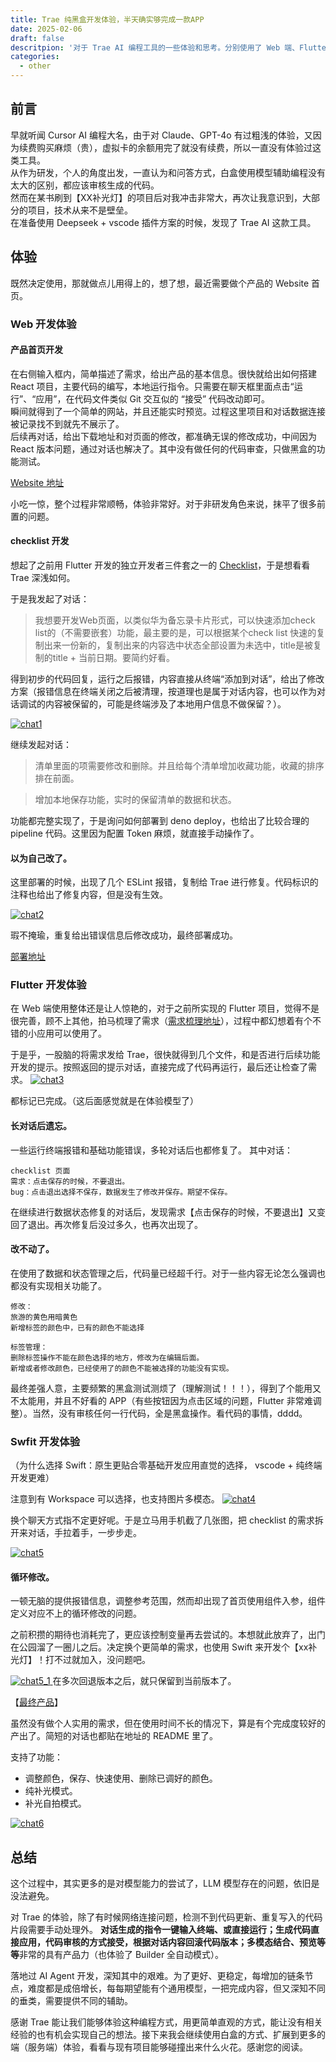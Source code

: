 ```yaml
---
title: Trae 纯黑盒开发体验，半天确实够完成一款APP
date: 2025-02-06
draft: false
descritpion: '对于 Trae AI 编程工具的一些体验和思考。分别使用了 Web 端、Flutter 跨平台端、Swift 原生端的语言，以黑盒的方式来开发项目，对 Trae 工具的使用和模型遇到的问题做简单的总结。'
categories:
  - other
---
```


## 前言
早就听闻 Cursor AI 编程大名，由于对 Claude、GPT-4o 有过粗浅的体验，又因为续费购买麻烦（贵），虚拟卡的余额用完了就没有续费，所以一直没有体验过这类工具。    
从作为研发，个人的角度出发，一直认为和问答方式，白盒使用模型辅助编程没有太大的区别，都应该审核生成的代码。   
然而在某书刷到【XX补光灯】的项目后对我冲击非常大，再次让我意识到，大部分的项目，技术从来不是壁垒。   
在准备使用 Deepseek + vscode 插件方案的时候，发现了 Trae AI 这款工具。

## 体验
既然决定使用，那就做点儿用得上的，想了想，最近需要做个产品的 Website 首页。
### Web 开发体验
#### 产品首页开发
在右侧输入框内，简单描述了需求，给出产品的基本信息。很快就给出如何搭建 React 项目，主要代码的编写，本地运行指令。只需要在聊天框里面点击“运行”、“应用”，在代码文件类似 Git 交互似的 “接受” 代码改动即可。    
瞬间就得到了一个简单的网站，并且还能实时预览。过程这里项目和对话数据连接被记录找不到就先不展示了。    
后续再对话，给出下载地址和对页面的修改，都准确无误的修改成功，中间因为 React 版本问题，通过对话也解决了。其中没有做任何的代码审查，只做黑盒的功能测试。   

[Website 地址](https://p-pass-file-website.deno.dev/)

小吃一惊，整个过程非常顺畅，体验非常好。对于非研发角色来说，抹平了很多前置的问题。

#### checklist 开发
想起了之前用 Flutter 开发的独立开发者三件套之一的 [Checklist](https://github.com/hawkeye-xb/checklist)，于是想看看 Trae 深浅如何。

于是我发起了对话：
> 我想要开发Web页面，以类似华为备忘录卡片形式，可以快速添加check list的（不需要嵌套）功能，最主要的是，可以根据某个check list 快速的复制出来一份新的，复制出来的内容选中状态全部设置为未选中，title是被复制的title + 当前日期。要简约好看。

得到初步的代码回复，运行之后报错，内容直接从终端“添加到对话”，给出了修改方案（报错信息在终端关闭之后被清理，按道理也是属于对话内容，也可以作为对话调试的内容被保留的，可能是终端涉及了本地用户信息不做保留？）。

<a href="/images/other/trae/chat1.png" data-lightbox="chat1" data-title="chat1">
  <img src="/images/other/trae/chat1.png" alt="chat1">
</a>

继续发起对话：
> 清单里面的项需要修改和删除。并且给每个清单增加收藏功能，收藏的排序排在前面。

> 增加本地保存功能，实时的保留清单的数据和状态。

功能都完整实现了，于是询问如何部署到 deno deploy，也给出了比较合理的 pipeline 代码。这里因为配置 Token 麻烦，就直接手动操作了。

#### 以为自己改了。
这里部署的时候，出现了几个 ESLint 报错，复制给 Trae 进行修复。代码标识的注释也给出了修复内容，但是没有生效。

<a href="/images/other/trae/chat2.png" data-lightbox="chat2" data-title="chat2">
  <img src="/images/other/trae/chat2.png" alt="chat2">
</a>

瑕不掩瑜，重复给出错误信息后修改成功，最终部署成功。    

[部署地址](https://copy-checklist-hxb.deno.dev/)

### Flutter 开发体验
在 Web 端使用整体还是让人惊艳的，对于之前所实现的 Flutter 项目，觉得不是很完善，顾不上其他，拍马梳理了需求（[需求梳理地址](https://kr1wuqvrba.feishu.cn/docx/LL7UdCTeqowW6Lx6Y6nctkVnnyk?from=from_copylink)），过程中都幻想着有个不错的小应用可以使用了。

于是乎，一股脑的将需求发给 Trae，很快就得到几个文件，和是否进行后续功能开发的提示。按照返回的提示对话，直接完成了代码再运行，最后还让检查了需求。
<a href="/images/other/trae/chat3.png" data-lightbox="chat3" data-title="chat3">
  <img src="/images/other/trae/chat3.png" alt="chat3">
</a>

都标记已完成。（这后面感觉就是在体验模型了）

#### 长对话后遗忘。
一些运行终端报错和基础功能错误，多轮对话后也都修复了。
其中对话：
```shell
checklist 页面
需求：点击保存的时候，不要退出。
bug：点击退出选择不保存，数据发生了修改并保存。期望不保存。
```
在继续进行数据状态修复的对话后，发现需求【点击保存的时候，不要退出】又变回了退出。再次修复后没过多久，也再次出现了。

#### 改不动了。
在使用了数据和状态管理之后，代码量已经超千行。对于一些内容无论怎么强调也都没有实现相关功能了。
```shell
修改：
旅游的黄色用暗黄色
新增标签的颜色中，已有的颜色不能选择
```
```shell
标签管理：
删除标签操作不能在颜色选择的地方，修改为在编辑后面。
新增或者修改颜色，已经使用了的颜色不能被选择的功能没有实现。
```

最终差强人意，主要频繁的黑盒测试测烦了（理解测试！！！），得到了个能用又不太能用，并且不好看的 APP（有些按钮因为点击区域的问题，Flutter 非常难调整）。当然，没有审核任何一行代码，全是黑盒操作。看代码的事情，dddd。

### Swfit 开发体验
（为什么选择 Swift：原生更贴合零基础开发应用直觉的选择， vscode + 纯终端 开发更难）    

注意到有 Workspace 可以选择，也支持图片多模态。
<a href="/images/other/trae/chat4.png" data-lightbox="chat4" data-title="chat4">
  <img src="/images/other/trae/chat4.png" alt="chat4">
</a>

换个聊天方式指不定更好呢。于是立马用手机截了几张图，把 checklist 的需求拆开来对话，手拉着手，一步步走。

<a href="/images/other/trae/chat5.png" data-lightbox="chat5" data-title="chat5">
  <img src="/images/other/trae/chat5.png" alt="chat5">
</a>

#### 循环修改。
一顿无脑的提供报错信息，调整参考范围，然而却出现了首页使用组件入参，组件定义对应不上的循环修改的问题。

之前积攒的期待也消耗完了，更应该控制变量再去尝试的。本想就此放弃了，出门在公园溜了一圈儿之后。决定换个更简单的需求，也使用 Swift 来开发个【xx补光灯】！打不过就加入，没问题吧。

<a href="/images/other/trae/chat5_1.png" data-lightbox="chat5_1" data-title="chat5_1">
  <img src="/images/other/trae/chat5_1.png" alt="chat5_1">
</a>
在多次回退版本之后，就只保留到当前版本了。

【[最终产品](https://github.com/hawkeye-xb/fill-light)】

虽然没有做个人实用的需求，但在使用时间不长的情况下，算是有个完成度较好的产出了。简短的对话也都贴在地址的 README 里了。

支持了功能：
- 调整颜色，保存、快速使用、删除已调好的颜色。
- 纯补光模式。
- 补光自拍模式。

<a href="/images/other/trae/chat6.png" data-lightbox="chat6" data-title="chat6">
  <img src="/images/other/trae/chat6.png" alt="chat6">
</a>

## 总结
这个过程中，其实更多的是对模型能力的尝试了，LLM 模型存在的问题，依旧是没法避免。

对 Trae 的体验，除了有时候网络连接问题，检测不到代码更新、重复写入的代码片段需要手动处理外。
**对话生成的指令一键输入终端、或直接运行；生成代码直接应用，代码审核的方式接受，根据对话内容回滚代码版本；多模态结合、预览等等**非常的具有产品力（也体验了 Builder 全自动模式）。

落地过 AI Agent 开发，深知其中的艰难。为了更好、更稳定，每增加的链条节点，难度都是成倍增长，每每期望能有个通用模型，一把完成内容，但又深知不同的垂类，需要提供不同的辅助。

感谢 Trae 能让我们能够体验这种编程方式，用更简单直观的方式，能让没有相关经验的也有机会实现自己的想法。接下来我会继续使用白盒的方式、扩展到更多的端（服务端）体验，看看与现有项目能够碰撞出来什么火花。感谢您的阅读。
